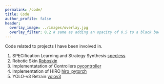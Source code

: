 ```yaml
---
permalink: /code/
title: Code
author_profile: false
header:
  overlay_image: ../images/overlay.jpg
  overlay_filter: 0.2 # same as adding an opacity of 0.5 to a black background
---
```


Code related to projects I have been involved in.

1. SPECification Learning and Strategy Synthesis [specless](https://github.com/watakandai/specless)
2. Robotic Skin [Roboskin](https://github.com/HIRO-group/ros_robotic_skin)
3. Implementatation of Controllers [pycontroller](https://github.com/watakandai/pycontroller)
4. Implementation of HIRO [hiro_pytorch](https://github.com/watakandai/hiro_pytorch)
5. YOLO-v3 Retrain [yolov3](https://github.com/watakandai/YOLOv3_original_object)
